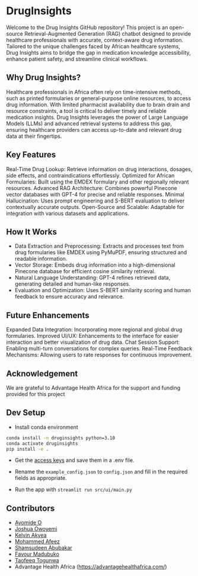 # DrugInsights

Welcome to the Drug Insights GitHub repository! This project is an open-source Retrieval-Augmented Generation (RAG) chatbot designed to provide healthcare professionals with accurate, context-aware drug information. Tailored to the unique challenges faced by African healthcare systems, Drug Insights aims to bridge the gap in medication knowledge accessibility, enhance patient safety, and streamline clinical workflows.

## Why Drug Insights?
Healthcare professionals in Africa often rely on time-intensive methods, such as printed formularies or general-purpose online resources, to access drug information. With limited pharmacist availability due to brain drain and resource constraints, a tool is critical to deliver timely and reliable medication insights. Drug Insights leverages the power of Large Language Models (LLMs) and advanced retrieval systems to address this gap, ensuring healthcare providers can access up-to-date and relevant drug data at their fingertips.

## Key Features
Real-Time Drug Lookup: Retrieve information on drug interactions, dosages, side effects, and contraindications effortlessly.
Optimized for African Formularies: Built using the EMDEX formulary and other regionally relevant resources.
Advanced RAG Architecture: Combines powerful Pinecone vector databases with GPT-4 for precise and reliable responses.
Minimal Hallucination: Uses prompt engineering and S-BERT evaluation to deliver contextually accurate outputs.
Open-Source and Scalable: Adaptable for integration with various datasets and applications.

## How It Works
* Data Extraction and Preprocessing: Extracts and processes text from drug formularies like EMDEX using PyMuPDF, ensuring structured and readable information.
* Vector Storage: Embeds drug information into a high-dimensional Pinecone database for efficient cosine similarity retrieval.
* Natural Language Understanding: GPT-4 refines retrieved data, generating detailed and human-like responses.
* Evaluation and Optimization: Uses S-BERT similarity scoring and human feedback to ensure accuracy and relevance.

## Future Enhancements
Expanded Data Integration: Incorporating more regional and global drug formularies.
Improved UI/UX: Enhancements to the interface for easier interaction and better visualization of drug data.
Chat Session Support: Enabling multi-turn conversations for complex queries.
Real-Time Feedback Mechanisms: Allowing users to rate responses for continuous improvement.

## Acknowledgement 
We are grateful to Advantage Health Africa for the support and funding provided for this project



## Dev Setup

- Install conda environment

```bash
conda install -n druginsights python=3.10
conda activate druginsights
pip install -e .
```

- Get the [access keys](https://www.notion.so/Setting-up-the-Azure-OpenAI-s-API-access-e9d1d231d2d0499694e955428005d545?pvs=4#319c86b7fd7842039137df3fe28f74880) and save them in a .env file.

- Rename the `example_config.json` to `config.json` and fill in the required fields as appropriate.

- Run the app with `streamlit run src/ui/main.py`

## Contributors

- [Ayomide O](https://github.com/Ayomidejoe)
- [Joshua Owoyemi](https://toluwajosh.github.io/)
- [Kelvin Akyea](https://github.com/khelvyn80)
- [Mohammed Afeez](https://github.com/NKASG)
- [Shamsudeen Abubakar](https://github.com/har-booh)
- [Favour Madubuko](https://github.com/favouralgo/)
- [Taofeeq Togunwa](https://github.com/Taofeeq-T)
- Advantage Health Africa (https://advantagehealthafrica.com/)
